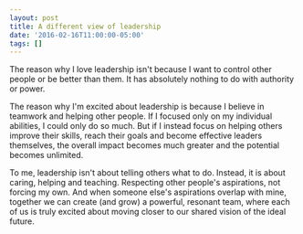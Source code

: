 ```yaml
---
layout: post
title: A different view of leadership
date: '2016-02-16T11:00:00-05:00'
tags: []
---
```

The reason why I love leadership isn't because I want to control other people or be better than them. It has absolutely nothing to do with authority or power.

The reason why I'm excited about leadership is because I believe in teamwork and helping other people. If I focused only on my individual abilities, I could only do so much. But if I instead focus on helping others improve their skills, reach their goals and become effective leaders themselves, the overall impact becomes much greater and the potential becomes unlimited.

To me, leadership isn't about telling others what to do. Instead, it is about caring, helping and teaching. Respecting other people's aspirations, not forcing my own. And when someone else's aspirations overlap with mine, together we can create (and grow) a powerful, resonant team, where each of us is truly excited about moving closer to our shared vision of the ideal future.
